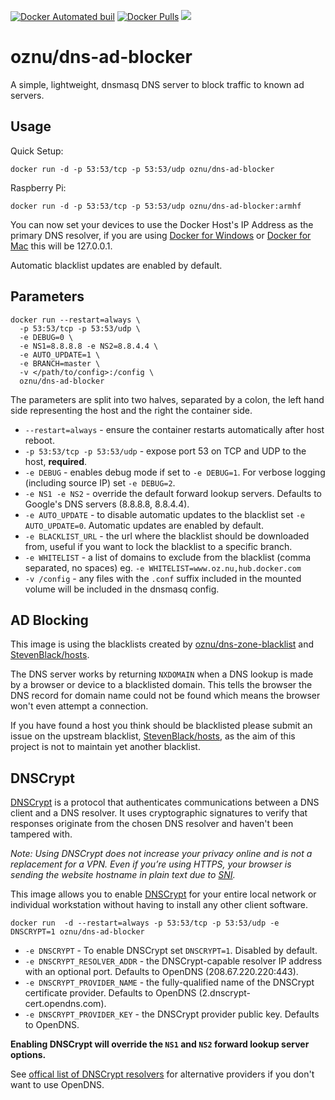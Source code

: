 [![Docker Automated buil](https://img.shields.io/docker/automated/oznu/dns-ad-blocker.svg)](https://hub.docker.com/r/oznu/dns-ad-blocker/) [![Docker Pulls](https://img.shields.io/docker/pulls/oznu/dns-ad-blocker.svg)](https://hub.docker.com/r/oznu/dns-ad-blocker/) [![](https://images.microbadger.com/badges/image/oznu/dns-ad-blocker.svg)](https://hub.docker.com/r/oznu/dns-ad-blocker/)

# oznu/dns-ad-blocker

A simple, lightweight, dnsmasq DNS server to block traffic to known ad servers.

## Usage

Quick Setup:

```
docker run -d -p 53:53/tcp -p 53:53/udp oznu/dns-ad-blocker
```

Raspberry Pi:

```
docker run -d -p 53:53/tcp -p 53:53/udp oznu/dns-ad-blocker:armhf
```

You can now set your devices to use the Docker Host's IP Address as the primary DNS resolver,
if you are using [Docker for Windows](https://docs.docker.com/docker-for-windows/) or [Docker for Mac](https://docs.docker.com/docker-for-mac/) this will be 127.0.0.1.

Automatic blacklist updates are enabled by default.

## Parameters

```shell
docker run --restart=always \
  -p 53:53/tcp -p 53:53/udp \
  -e DEBUG=0 \
  -e NS1=8.8.8.8 -e NS2=8.8.4.4 \
  -e AUTO_UPDATE=1 \
  -e BRANCH=master \
  -v </path/to/config>:/config \
  oznu/dns-ad-blocker
```

The parameters are split into two halves, separated by a colon, the left hand side representing the host and the right the container side.

* `--restart=always` - ensure the container restarts automatically after host reboot.
* `-p 53:53/tcp -p 53:53/udp` - expose port 53 on TCP and UDP to the host, **required**.
* `-e DEBUG` - enables debug mode if set to `-e DEBUG=1`. For verbose logging (including source IP) set `-e DEBUG=2`.
* `-e NS1 -e NS2` - override the default forward lookup servers. Defaults to Google's DNS servers (8.8.8.8, 8.8.4.4).
* `-e AUTO_UPDATE` - to disable automatic updates to the blacklist set `-e AUTO_UPDATE=0`. Automatic updates are enabled by default.
* `-e BLACKLIST_URL` - the url where the blacklist should be downloaded from, useful if you want to lock the blacklist to a specific branch.
* `-e WHITELIST` - a list of domains to exclude from the blacklist (comma separated, no spaces) eg. `-e WHITELIST=www.oz.nu,hub.docker.com`
* `-v /config` - any files with the `.conf` suffix included in the mounted volume will be included in the dnsmasq config.

## AD Blocking

This image is using the blacklists created by [oznu/dns-zone-blacklist](https://github.com/oznu/dns-zone-blacklist) and [StevenBlack/hosts](https://github.com/StevenBlack/hosts).

The DNS server works by returning ```NXDOMAIN``` when a DNS lookup is made by a browser or device to a blacklisted domain. This tells the browser the DNS record for domain name could not be found which means the browser won't even attempt a connection.

If you have found a host you think should be blacklisted please submit an issue on the upstream blacklist, [StevenBlack/hosts](https://github.com/StevenBlack/hosts/issues), as
the aim of this project is not to maintain yet another blacklist.

## DNSCrypt

[DNSCrypt](https://dnscrypt.org/) is a protocol that authenticates communications between a DNS client and a DNS resolver. It uses cryptographic signatures to verify that responses originate from the chosen DNS resolver and haven't been tampered with.

*Note: Using DNSCrypt does not increase your privacy online and is not a replacement for a VPN. Even if you’re using HTTPS, your browser is sending the website hostname in plain text due to [SNI](https://en.wikipedia.org/wiki/Server_Name_Indication).*

This image allows you to enable [DNSCrypt](https://dnscrypt.org/) for your entire local network or individual workstation without having to install any other client software.

```
docker run  -d --restart=always -p 53:53/tcp -p 53:53/udp -e DNSCRYPT=1 oznu/dns-ad-blocker
```

* ```-e DNSCRYPT``` - To enable DNSCrypt set ```DNSCRYPT=1```. Disabled by default.
* ```-e DNSCRYPT_RESOLVER_ADDR``` - the DNSCrypt-capable resolver IP address with an optional port. Defaults to OpenDNS (208.67.220.220:443).
* ```-e DNSCRYPT_PROVIDER_NAME``` -  the fully-qualified name of the DNSCrypt certificate provider. Defaults to OpenDNS (2.dnscrypt-cert.opendns.com).
* ```-e DNSCRYPT_PROVIDER_KEY``` - the DNSCrypt provider public key. Defaults to OpenDNS.

**Enabling DNSCrypt will override the ```NS1``` and ```NS2``` forward lookup server options.**

See [offical list of DNSCrypt resolvers](https://github.com/jedisct1/dnscrypt-proxy/blob/master/dnscrypt-resolvers.csv) for alternative providers if you don't want to use OpenDNS.
